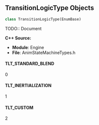 ## TransitionLogicType Objects

```python
class TransitionLogicType(EnumBase)
```

TODO:: Document

**C++ Source:**

- **Module**: Engine
- **File**: AnimStateMachineTypes.h

<a id="unreal.TransitionLogicType.TLT_STANDARD_BLEND"></a>

#### TLT_STANDARD_BLEND

0

<a id="unreal.TransitionLogicType.TLT_INERTIALIZATION"></a>

#### TLT_INERTIALIZATION

1

<a id="unreal.TransitionLogicType.TLT_CUSTOM"></a>

#### TLT_CUSTOM

2

<a id="unreal.RootMotionRootLock"></a>
